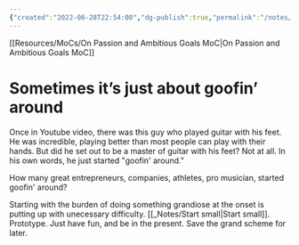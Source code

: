 ```yaml
---
{"created":"2022-06-28T22:54:00","dg-publish":true,"permalink":"/notes/sometimes-it-s-just-about-goofin-around/","dgPassFrontmatter":true,"updated":"2025-01-19T22:18:00.346+01:00"}
---
```


[[Resources/MoCs/On Passion and Ambitious Goals MoC\|On Passion and Ambitious Goals MoC]]

# Sometimes it’s just about goofin’ around
Once in Youtube video, there was this guy who played guitar with his feet. He was incredible, playing better than most people can play with their hands. But did he set out to be a master of guitar with his feet? Not at all. In his own words, he just started "goofin' around."

How many great entrepreneurs, companies, athletes, pro musician, started goofin' around?

Starting with the burden of doing something grandiose at the onset is putting up with unecessary difficulty.
[[_Notes/Start small\|Start small]]. Prototype. Just have fun, and be in the present. Save the grand scheme for later.